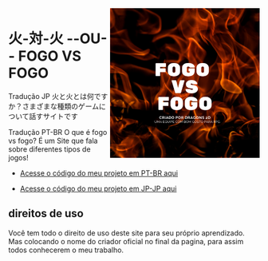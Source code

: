 <img src="img/fogo-vs-fogo.png" align="right" width="300">

# 火-対-火 --OU-- FOGO VS FOGO

Tradução JP
火と火とは何ですか？さまざまな種類のゲームについて話すサイトです

Tradução PT-BR
O que é fogo vs fogo? É um Site que fala sobre diferentes tipos de jogos!

* [Acesse o código do meu projeto em PT-BR aqui](https://github.com/luiz-pr/fogo-vs-fogo/blob/main/indexPTBR.html)

* [Acesse o código do meu projeto em JP-JP aqui](https://github.com/luiz-pr/fogo-vs-fogo/blob/main/indexJP.html)

## direitos de uso

Você tem todo o direito de uso deste site para seu próprio aprendizado. Mas colocando o nome do criador oficial no final da pagina, para assim todos conhecerem o meu trabalho.